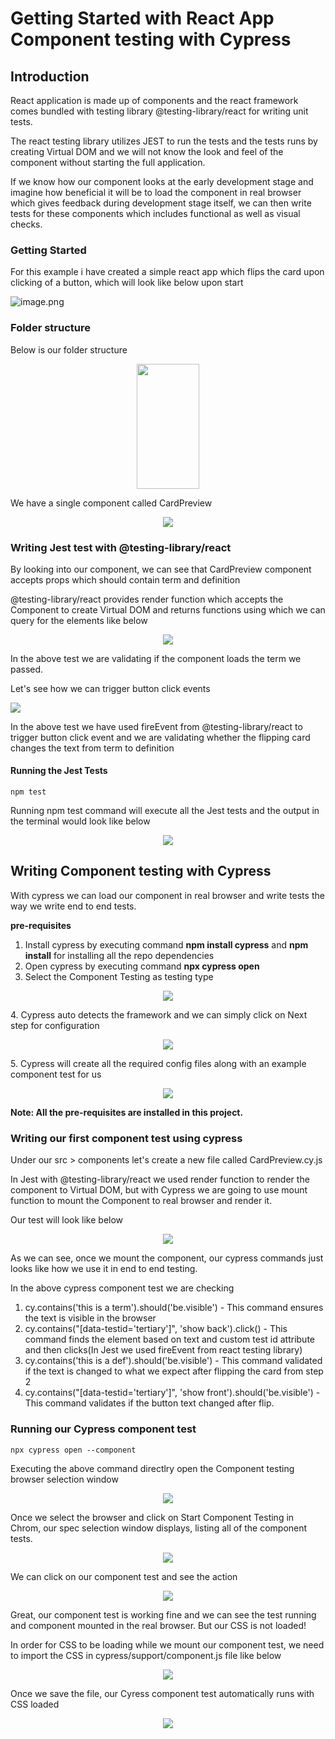 # Getting Started with React App Component testing with Cypress

## Introduction

React application is made up of components and the react framework comes bundled with testing library @testing-library/react for writing unit tests.

The react testing library utilizes JEST to run the tests and the tests runs by creating Virtual DOM and we will not know the look and feel of the component without starting the full application.

If we know how our component looks at the early development stage and imagine how beneficial it will be to load the component in real browser which gives feedback during development stage itself, we can then write tests for these components which includes functional as well as visual checks.

### Getting Started

For this example i have created a simple react app which flips the card upon clicking of a button, which will look like below upon start

<p align="middle">

![image.png](./readmeReferenceFiles/ReactSampleApp.gif)

</p>

### Folder structure

Below is our folder structure

<p align="middle">
<img src="./readmeReferenceFiles/folderStructure.png" width="100" height="200"/>
</p>

We have a single component called CardPreview

<p align="middle">
<img src="./readmeReferenceFiles/CardPreview_js.png"/>
</p>

### Writing Jest test with @testing-library/react

By looking into our component, we can see that CardPreview component accepts props which should contain term and definition

@testing-library/react provides render function which accepts the Component to create Virtual DOM and returns functions using which we can query for the elements like below

<p align="middle">
<img src="./readmeReferenceFiles/cardPreview_spec_js.png"/>
</p>
In the above test we are validating if the component loads the term we passed.

Let's see how we can trigger button click events

<p>
<img src="./readmeReferenceFiles/cardPreview_spec_js-2.png"/>
<p/>

In the above test we have used fireEvent from @testing-library/react to trigger button click event and we are validating whether the flipping card changes the text from term to definition

#### Running the Jest Tests

`npm test`

Running npm test command will execute all the Jest tests and the output in the terminal would look like below

<p align="middle">
<img src="./readmeReferenceFiles/JestRunResult.png"/>
</p>

## Writing Component testing with Cypress

With cypress we can load our component in real browser and write tests the way we write end to end tests.

**pre-requisites**

1. Install cypress by executing command **npm install cypress** and **npm install** for installing all the repo dependencies
2. Open cypress by executing command **npx cypress open**
3. Select the Component Testing as testing type
<p align="middle">
<img src="./readmeReferenceFiles/TestingTypeSelection.png"/>
</p>
4. Cypress auto detects the framework and we can simply click on Next step for configuration
<p align="middle">
<img src="./readmeReferenceFiles/FrameworkSelection.png"/>
</p>
5. Cypress will create all the required config files along with an example component test for us
<p align="middle">
<img src="./readmeReferenceFiles/Config.png"/>
</p>

**Note: All the pre-requisites are installed in this project.**

### Writing our first component test using cypress

Under our src > components let's create a new file called CardPreview.cy.js

In Jest with @testing-library/react we used render function to render the component to Virtual DOM, but with Cypress we are going to use mount function to mount the Component to real browser and render it.

Our test will look like below

<p align="middle">
<img src="./readmeReferenceFiles/CardPreview_cy_js.png"/>
</p>

As we can see, once we mount the component, our cypress commands just looks like how we use it in end to end testing.

In the above cypress component test we are checking

1. cy.contains('this is a term').should('be.visible') - This command ensures the text is visible in the browser
2. cy.contains("[data-testid='tertiary']", 'show back').click() - This command finds the element based on text and custom test id attribute and then clicks(In Jest we used fireEvent from react testing library)
3. cy.contains('this is a def').should('be.visible') - This command validated if the text is changed to what we expect after flipping the card from step 2
4. cy.contains("[data-testid='tertiary']", 'show front').should('be.visible') - This command validates if the button text changed after flip.

### Running our Cypress component test

`npx cypress open --component`

Executing the above command directlry open the Component testing browser selection window

<p align="middle">
<img src="./readmeReferenceFiles/ComponentTestBrowserSelection.png"/>
</p>
Once we select the browser and click on Start Component Testing in Chrom, our spec selection window displays, listing all of the component tests.

<p align="middle">
<img src="./readmeReferenceFiles/SpecSelection.png"/>
</p>
We can click on our component test and see the action
<p align="middle">
<img src="./readmeReferenceFiles/ComponentRunWithoutCss.gif"/>
</p>

Great, our component test is working fine and we can see the test running and component mounted in the real browser. But our CSS is not loaded!

In order for CSS to be loading while we mount our component test, we need to import the CSS in cypress/support/component.js file like below

<p align="middle">
<img src="./readmeReferenceFiles/component_js.png"/>
</p>

Once we save the file, our Cyress component test automatically runs with CSS loaded

<p align="middle">
<img src="./readmeReferenceFiles/ComponentTestWithCss.gif"/>
</p>

